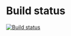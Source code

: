 # Build status

[![Build status](https://ci.appveyor.com/api/projects/status/696xg4greahfq63h?svg=true)](https://ci.appveyor.com/project/nmovchanskaya/ahj-homeworksdom)
